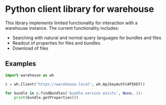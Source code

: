 # Python client library for warehouse

This library implements limited functionality for interaction with a warehouse instance. The current functionality includes:

* Searching with natural and normal query languages for bundles and files
* Readout of properties for files and bundles
* Download of files

## Examples

```python
import warehouse as wh

c = wh.Client("https://warehouse.local", wh.ApikeyAuth(APIKEY))

for bundle in c.findBundles('bundle.version exists', None, 1):
    print(bundle.getProperties())
```